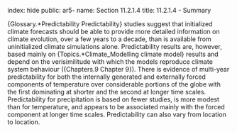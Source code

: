 index: hide
public: ar5-
name: Section 11.2.1.4
title: 11.2.1.4 - Summary

{Glossary.*Predictability Predictability} studies suggest that initialized climate forecasts should be able to provide more detailed information on climate evolution, over a few years to a decade, than is available from uninitialized climate simulations alone. Predictability results are, however, based mainly on {Topics.*Climate_Modelling climate model} results and depend on the verisimilitude with which the models reproduce climate system behaviour ({Chapters.9 Chapter 9}). There is evidence of multi-year predictability for both the internally generated and externally forced components of temperature over considerable portions of the globe with the first dominating at shorter and the second at longer time scales. Predictability for precipitation is based on fewer studies, is more modest than for temperature, and appears to be associated mainly with the forced component at longer time scales. Predictability can also vary from location to location.
